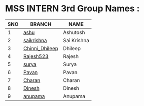 # MSS INTERN 3rd Group Names :

| SNO | BRANCH | NAME |
| ----------- | ----------- | ----------- |
| 1 | [ashu](https://github.com/mssinternthree/mssintern/tree/ashu) | Ashutosh |
| 2 | [saikrishna](https://github.com/mssinternthree/mssintern/tree/saikrishna) | Sai Krishna |
| 3 | [Chinni_Dhileep](https://github.com/mssinternthree/mssintern/tree/Chinni_Dhileep) | Dhileep |
| 4 | [Rajesh523](https://github.com/mssinternthree/mssintern/tree/Rajesh523) | Rajesh |
| 5 | [surya](https://github.com/mssinternthree/mssintern/tree/surya) | Surya |
| 6 | [Pavan](https://github.com/mssinternthree/mssintern/tree/Pavan) | Pavan |
| 7 | [Charan](https://github.com/mssinternthree/mssintern/tree/charan) | Charan |
| 8 | [Dinesh](https://github.com/mssinternthree/mssintern/tree/charan) | Dinesh |
| 9 | [anupama](https://github.com/mssinternthree/mssintern/tree/charan) | Anupama |
